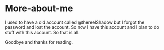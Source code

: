 # More-about-me
I used to have a old account called @thereelShadow but I forgot the password and lost the account.
So now I have this account and I plan to do stuff with this account.
So that is all.

Goodbye and thanks for reading.
